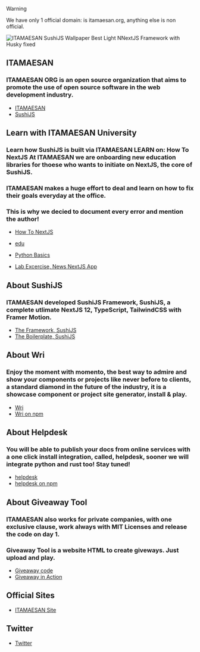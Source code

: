 > [!WARNING]  
> We have only 1 official domain: is itamaesan.org, anything else is non official.

![ITAMAESAN SushiJS Wallpaper Best Light NNextJS Framework with Husky fixed](https://user-images.githubusercontent.com/5947268/185643867-81854585-1f24-470e-9836-2a8b9c62c8dd.png)

## ITAMAESAN
### ITAMAESAN ORG is an open source organization that aims to promote the use of open source software in the web development industry.

- [ITAMAESAN](https://github.com/itamaesanorg/)
- [SushiJS](https://github.com/sushi-js/)


## Learn with ITAMAESAN University

### Learn how SushiJS is built via ITAMAESAN LEARN on: How To NextJS At ITAMAESAN we are onboarding new education libraries for thoese who wants to initiate on NextJS, the core of SushiJS.
### ITAMAESAN makes a huge effort to deal and learn on how to fix their goals everyday at the office.
### This is why we decied to document every error and mention the author!

- [How To NextJS](https://github.com/itamaesanorg/How-To-NextJS)
- [edu](https://github.com/itamaesanorg/edu)
- [Python Basics](https://github.com/itamaesanorg/python-basics)

- [Lab Excercise, News NextJS App](https://github.com/itamaesanorg/news-app)


## About SushiJS

### ITAMAESAN developed SushiJS Framework, SushiJS, a complete utlimate NextJS 12, TypeScript, TailwindCSS with Framer Motion.

- [The Framework, SushiJS](https://github.com/itamaesanorg/SushiJS)
- [The Boilerplate, SushiJS](https://github.com/sushi-js/SushiJS-Example-01)

## About Wri

### Enjoy the moment with momento, the best way to admire and show your components or projects like never before to clients, a standard diamond in the future of the industry, it is a showcase component or project site generator, install & play.

- [Wri](https://github.com/itamaesanorg/Wri)
- [Wri on npm](https://www.npmjs.com/package/wri)


## About Helpdesk

### You will be able to publish your docs from online services with a one click install integration, called, helpdesk, sooner we will integrate python and rust too! Stay tuned!

- [helpdesk](https://github.com/itamaesanorg/helpdesk)
- [helpdesk on npm](https://www.npmjs.com/package/helpdesk)


## About Giveaway Tool

### ITAMAESAN also works for private companies, with one exclusive clause, work always with MIT Licenses and release the code on day 1.
### Giveaway Tool is a website HTML to create giveways. Just upload and play.

- [Giveaway code](https://github.com/itamaesanorg/giveawaytool)
- [Giveaway in Action](https://giveawaytool.vercel.app/)


## Official Sites
- [ITAMAESAN Site](https://itamaesan.org)

## Twitter
- [Twitter](https://twitter.com/itamaesanorg)
